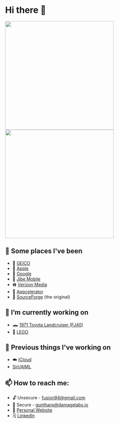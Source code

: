 # Hi there 👋

<a href="https://github-readme-stats.vercel.app/api?username=fusion94&show_icons=true&bg_color=00000000&show=reviews,discussions_started,discussions_answered,prs_merged,prs_merged_percentage">
  <img height=350 align="center" src="https://github-readme-stats.vercel.app/api?username=fusion94&show_icons=true&bg_color=00000000&show=reviews,discussions_started,discussions_answered,prs_merged,prs_merged_percentage" />
</a>
<a href="https://github-readme-stats.vercel.app/api/top-langs/?username=fusion94&layout=donut-vertical">
  <img height=350 align="center" src="https://github-readme-stats.vercel.app/api/top-langs/?username=fusion94&layout=donut-vertical" />
</a>

## 🚀  Some places I've been
- 🦎 [GEICO](https://www.geico.com/tech/)
-  [Apple](https://apple.com)
- 💬 [Google](https://google.com)
- :speech_balloon: [Jibe Mobile](http://jibemobile.com/)
- ☎️ [Verizon Media](https://www.verizonmedia.com/)
- 📱 [Appcelerator](https://appcelerator.com)
- 🔨 [SourceForge](http://sourceforge.net) (the original)

## 🔭 I’m currently working on
 - 🛻 [1971 Toyota Landcruiser (FJ40)](http://project-fj.com/)
 - :bricks: [LEGO](https://brickset.com/sets/ownedby-fusion94)

## 💬 Previous things I've working on
 - :cloud: [iCloud](https://www.apple.com/iCloud)
 - [Siri/AIML](https://www.apple.com/siri/)
 
 ## 📫 How to reach me:
 - :unlock: Unsecure - fusion94@gmail.com
 - :closed_lock_with_key: Secure - guntharp@damagelabs.io
- 👾  [Personal Website](https://www.fusion94.org/)
- :spiral_notepad: [LinkedIn](https://www.linkedin.com/in/fusion94/)

<!--
**fusion94/fusion94** is a ✨ _special_ ✨ repository because its `README.md` (this file) appears on your GitHub profile.

Here are some ideas to get you started:

- 🔭 I’m currently working on ...
- 🌱 I’m currently learning ...
- 👯 I’m looking to collaborate on ...
- 🤔 I’m looking for help with ...
- 💬 Ask me about ...
- 📫 How to reach me: ...
- 😄 Pronouns: ...
- ⚡ Fun fact: ...
-->
